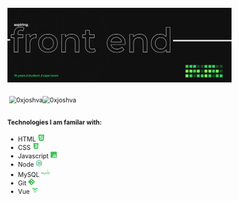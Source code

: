 ![Design and Development](https://github.com/0xjoshva/0xjoshva/blob/main/banner.png?raw=true)
<div style=" display:flex; flex-direction:row; width:100%;">
<p>&nbsp;<img src="https://github-readme-stats.vercel.app/api?username=0xjoshva&show_icons=true&theme=dark&bg_color=101010&hide_border=true&locale=en" alt="0xjoshva" /></p>
<p><img src="https://github-readme-stats.vercel.app/api/top-langs?username=0xjoshva&show_icons=true&theme=dark&bg_color=101010&hide_border=true&locale=en&layout=compact" alt="0xjoshva"/></p>
</div>


#### Technologies I am familar with:
 - HTML <a><img style="width:16px; height:16px;" src="https://github.com/0xjoshva/0xjoshva/blob/main/html.png?raw=true"></a>
 - CSS <a><img style="width:16px; height:16px;" src="https://github.com/0xjoshva/0xjoshva/blob/main/css.png?raw=true"></a>
 - Javascript <a><img style="width:16px; height:16px;" src="https://github.com/0xjoshva/0xjoshva/blob/main/javas.png?raw=true"></a>
 - Node <img src="https://github.com/0xjoshva/0xjoshva/blob/main/node.png?raw=true" width="16px;" height="16px;">
 - MySQL <img src="https://github.com/0xjoshva/0xjoshva/blob/main/sql.png?raw=true" width="20px;" height="20px;">
 - Git <a><img style="width:16px; height:16px;" src="https://github.com/0xjoshva/0xjoshva/blob/main/git.png?raw=true"></a>
 - Vue <img src="https://github.com/0xjoshva/0xjoshva/blob/main/vue.png?raw=true" width="16px;" height="16px;">




